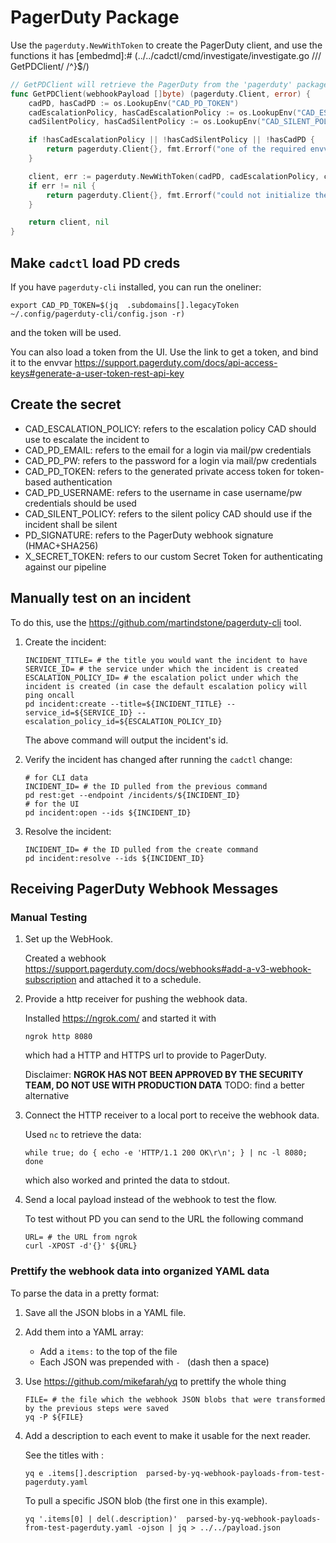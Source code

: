 # PagerDuty Package

Use the `pagerduty.NewWithToken` to create the PagerDuty client, and use the functions it has
[embedmd]:# (../../cadctl/cmd/investigate/investigate.go /\/\/ GetPDClient/ /^}$/)
```go
// GetPDClient will retrieve the PagerDuty from the 'pagerduty' package
func GetPDClient(webhookPayload []byte) (pagerduty.Client, error) {
	cadPD, hasCadPD := os.LookupEnv("CAD_PD_TOKEN")
	cadEscalationPolicy, hasCadEscalationPolicy := os.LookupEnv("CAD_ESCALATION_POLICY")
	cadSilentPolicy, hasCadSilentPolicy := os.LookupEnv("CAD_SILENT_POLICY")

	if !hasCadEscalationPolicy || !hasCadSilentPolicy || !hasCadPD {
		return pagerduty.Client{}, fmt.Errorf("one of the required envvars in the list '(CAD_ESCALATION_POLICY CAD_SILENT_POLICY CAP_PD_TOKEN)' is missing")
	}

	client, err := pagerduty.NewWithToken(cadPD, cadEscalationPolicy, cadSilentPolicy, webhookPayload)
	if err != nil {
		return pagerduty.Client{}, fmt.Errorf("could not initialize the client: %w", err)
	}

	return client, nil
}
```

## Make `cadctl` load PD creds

If you have `pagerduty-cli` installed, you can run the oneliner:

```
export CAD_PD_TOKEN=$(jq  .subdomains[].legacyToken ~/.config/pagerduty-cli/config.json -r) 
```
and the token will be used.

You can also load a token from the UI. Use the link to get a token, and bind it to the envvar https://support.pagerduty.com/docs/api-access-keys#generate-a-user-token-rest-api-key

## Create the secret 

* CAD_ESCALATION_POLICY: refers to the escalation policy CAD should use to escalate the incident to
* CAD_PD_EMAIL: refers  to the email for a login via mail/pw credentials
* CAD_PD_PW: refers to the password for a login via mail/pw credentials
* CAD_PD_TOKEN: refers to the generated private access token for token-based authentication
* CAD_PD_USERNAME: refers to the username in case username/pw credentials should be used
* CAD_SILENT_POLICY: refers to the silent policy CAD should use if the incident shall be silent
* PD_SIGNATURE: refers to the PagerDuty webhook signature (HMAC+SHA256)
* X_SECRET_TOKEN: refers to our custom Secret Token for authenticating against our pipeline


## Manually test on an incident

To do this, use the https://github.com/martindstone/pagerduty-cli tool.

1. Create the incident:

	```shell
	INCIDENT_TITLE= # the title you would want the incident to have
	SERVICE_ID= # the service under which the incident is created
	ESCALATION_POLICY_ID= # the escalation polict under which the incident is created (in case the default escalation policy will ping oncall
	pd incident:create --title=${INCIDENT_TITLE} --service_id=${SERVICE_ID} --escalation_policy_id=${ESCALATION_POLICY_ID}
	```

	The above command will output the incident's id.

2. Verify the incident has changed after running the `cadctl` change:

	```shell
	# for CLI data
	INCIDENT_ID= # the ID pulled from the previous command
	pd rest:get --endpoint /incidents/${INCIDENT_ID}
	# for the UI
	pd incident:open --ids ${INCIDENT_ID}
	```

3. Resolve the incident:

	```shell
	INCIDENT_ID= # the ID pulled from the create command
	pd incident:resolve --ids ${INCIDENT_ID}
	```

## Receiving PagerDuty Webhook Messages

### Manual Testing

1. Set up the WebHook.
   
   Created a webhook https://support.pagerduty.com/docs/webhooks#add-a-v3-webhook-subscription and attached it to a schedule.

2. Provide a http receiver for pushing the webhook data.

	Installed https://ngrok.com/ and started it with 
	```
	ngrok http 8080
	```
	which had a HTTP and HTTPS url to provide to PagerDuty.

	Disclaimer: **NGROK HAS NOT BEEN APPROVED BY THE SECURITY TEAM, DO NOT USE WITH PRODUCTION DATA** TODO: find a better alternative

3. Connect the HTTP receiver to a local port to receive the webhook data.
   
	Used `nc` to retrieve the data:

	```
	while true; do { echo -e 'HTTP/1.1 200 OK\r\n'; } | nc -l 8080; done
	```

	which also worked and printed the data to stdout.

4. Send a local payload instead of the webhook to test the flow.
   
	To test without PD you can send to the URL the following command

	```
	URL= # the URL from ngrok
	curl -XPOST -d'{}' ${URL}
	```

### Prettify the webhook data into organized YAML data
To parse the data in a pretty format:

1. Save all the JSON blobs in a YAML file.
   
2. Add them into a YAML array: 
     - Add a `items:` to the top of the file
     - Each JSON was prepended with `- ` (dash then a space)

3. Use https://github.com/mikefarah/yq to prettify the whole thing

	```
	FILE= # the file which the webhook JSON blobs that were transformed by the previous steps were saved
	yq -P ${FILE}
	```

4. Add a description to each event to make it usable for the next reader.

	See the titles with :
	```
	yq e .items[].description  parsed-by-yq-webhook-payloads-from-test-pagerduty.yaml
	```

	To pull a specific JSON blob (the first one in this example).
	```
	yq '.items[0] | del(.description)'  parsed-by-yq-webhook-payloads-from-test-pagerduty.yaml -ojson | jq > ../../payload.json
	```
